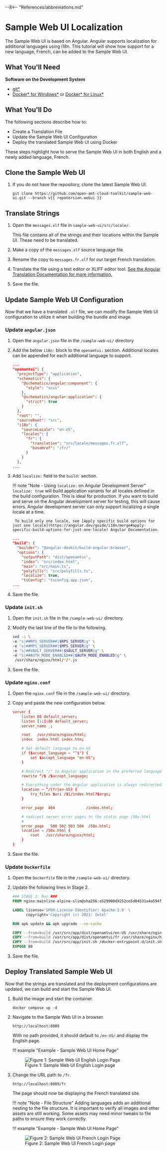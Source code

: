 --8<-- "References/abbreviations.md"

# Sample Web UI Localization

The Sample Web UI is based on Angular. Angular supports localization for additional languages using i18n. This tutorial will show how support for a new language, French, can be added to the Sample Web UI.

## What You'll Need

**Software on the Development System** 

- [git*](https://git-scm.com/downloads)
- [Docker* for Windows*](https://docs.docker.com/desktop/install/windows-install/) or [Docker* for Linux*](https://docs.docker.com/desktop/install/linux-install/)
  
## What You'll Do
The following sections describe how to:

- Create a Translation File
- Update the Sample Web UI Configuration
- Deploy the translated Sample Web UI using Docker

These steps highlight how to serve the Sample Web UI in both English and a newly added language, French.

## Clone the Sample Web UI

1. If you do not have the repository, clone the latest Sample Web UI.

    ```
    git clone https://github.com/open-amt-cloud-toolkit/sample-web-ui.git --branch v{{ repoVersion.webui }}
    ```

## Translate Strings

1. Open the `messages.xlf` file in `sample-web-ui/src/locale/`.

    This file contains all of the strings and their locations within the Sample UI. These need to be translated.

2. Make a copy of the `messages.xlf` source language file.

3. Rename the copy to `messages.fr.xlf` for our target French translation.

4. Translate the file using a text editor or XLIFF editor tool. [See the Angular Translation Documentation for more information.](https://v17.angular.io/guide/i18n-common-translation-files#translate-each-translation-file)

5. Save the file.

## Update Sample Web UI Configuration

Now that we have a translated `.xlf` file, we can modify the Sample Web UI configuration to utilize it when building the bundle and image.

### Update `angular.json`

1. Open the `angular.json` file in the `/sample-web-ui/` directory

2. Add the below `i18n:` block to the `openamtui:` section. Additional locales can be appended for each additional language to support.

    ```json hl_lines="14-22"
    ...
    "openamtui": {
      "projectType": "application",
      "schematics": {
        "@schematics/angular:component": {
          "style": "scss"
        },
        "@schematics/angular:application": {
          "strict": true
        }
      },
      "root": "",
      "sourceRoot": "src",
      "i18n": {
        "sourceLocale": "en-US",
        "locales": {
          "fr": {
            "translation": "src/locale/messages.fr.xlf",
            "baseHref": "/fr/"
          }
        }
      },
    ...
    ```

3. Add `localize:` field to the `build:` section.

    !!! note "Note - Using `localize:` on Angular Development Server"
        `localize: true` will build application variants for all locales defined in the build configuration. This is ideal for production. If you want to build and serve on the Angular development server for testing, this will cause errors. Angular development server can only support localizing a single locale at a time.

        To build only one locale, see [Apply specific build options for just one locale](https://angular.dev/guide/i18n/merge#apply-specific-build-options-for-just-one-locale) Angular Documentation.

    ```json hl_lines="9"
    ...
    "build": {
      "builder": "@angular-devkit/build-angular:browser",
      "options": {
        "outputPath": "dist/openamtui",
        "index": "src/index.html",
        "main": "src/main.ts",
        "polyfills": "src/polyfills.ts",
        "localize": true,
        "tsConfig": "tsconfig.app.json",
    ...
    ```

4. Save the file.

### Update `init.sh`

1. Open the `init.sh` file in the `/sample-web-ui/` directory.

2. Modify the last line of the file to the following.

    ```sh hl_lines="6"
    sed -i \
    -e "s|##RPS_SERVER##|$RPS_SERVER|g" \
    -e "s|##MPS_SERVER##|$MPS_SERVER|g" \
    -e "s|##VAULT_SERVER##|$VAULT_SERVER|g" \
    -e "s|##AUTH_MODE_ENABLED##|$AUTH_MODE_ENABLED|g" \
     /usr/share/nginx/html/*/*.js
    ```

3. Save the file.

### Update `nginx.conf`

1. Open the `nginx.conf` file in the `/sample-web-ui/` directory.

2. Copy and paste the new configuration below.
    
    ```conf
    server {
        listen 80 default_server;
        listen [::]:80 default_server;
        server_name _;

        root   /usr/share/nginx/html;
        index  index.html index.htm;

        # Set default language to en-US
        if ($accept_language ~ "^$") {
            set $accept_language "en-US";
        }

        # Redirect "/" to Angular application in the preferred language of the browser
        rewrite ^/$ /$accept_language;

        # Everything under the Angular application is always redirected to Angular in the correct language
        location ~ ^/(fr|en-US) {
            try_files $uri /$1/index.html?$args;
        }

        error_page  404              /index.html;

        # redirect server error pages to the static page /50x.html
        #
        error_page   500 502 503 504  /50x.html;
        location = /50x.html {
            root   /usr/share/nginx/html;
        }
    }
    ```

3. Save the file.

### Update `Dockerfile`

1. Open the `Dockerfile` file in the `/sample-web-ui/` directory.

2. Update the following lines in Stage 2.

    ```dockerfile hl_lines="9-10"
    ### STAGE 2: Run ###
    FROM nginx:mainline-alpine-slim@sha256:a529900d9252ce5d04531a4a594f93736dbbe3ec155a692d10484be82aaa159a

    LABEL license='SPDX-License-Identifier: Apache-2.0' \
          copyright='Copyright (c) 2021: Intel'

    RUN apk update && apk upgrade --no-cache

    COPY --from=build /usr/src/app/dist/openamtui/en-US /usr/share/nginx/html/en-US
    COPY --from=build /usr/src/app/dist/openamtui/fr /usr/share/nginx/html/fr
    COPY --from=build /usr/src/app/init.sh /docker-entrypoint.d/init.sh
    EXPOSE 80
    ```

3. Save the file.

## Deploy Translated Sample Web UI

Now that the strings are translated and the deployment configurations are updated, we can build and start the Sample Web UI.

1. Build the image and start the container.

    ```
    docker compose up -d
    ```

2. Navigate to the Sample Web UI in a browser.

    ```
    http://localhost:8089
    ```

    With no path provided, it should default to `/en-US/` and display the English page.

    !!! example "Example - Sample Web UI Home Page"
        <figure class="figure-image">
        <img src="..\..\..\assets\images\SampleUI_EnglishTranslation.png" alt="Figure 1: Sample Web UI English Login Page">
        <figcaption>Figure 1: Sample Web UI English Login page</figcaption>
        </figure>

3. Change the URL path to `/fr`.

    ```
    http://localhost:8089/fr
    ```

    The page should now be displaying the French translated site.

    !!! note "Note - File Structure"
        Adding languages adds an additional nesting to the file structure. It is important to verify all images and other assets are still working. Some assets may need minor tweaks to file paths to ensure they work correctly.

    !!! example "Example - Sample Web UI Home Page"
        <figure class="figure-image">
        <img src="..\..\..\assets\images\SampleUI_FrenchTranslation.png" alt="Figure 2: Sample Web UI French Login Page">
        <figcaption>Figure 2: Sample Web UI French Login page</figcaption>
        </figure>

<br><br>